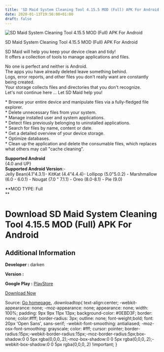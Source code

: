```yaml
---
title: 'SD Maid System Cleaning Tool 4.15.5 MOD (Full) APK For Android'
date: 2020-01-13T19:56:00+01:00
draft: false
---
```


![SD Maid System Cleaning Tool 4.15.5 MOD (Full) APK For Android](https://i1.wp.com/apkhome.net/wp-content/uploads/2020/01/SD-Maid-System-Cleaning-Tool-4.15.5-MOD-Full.png "SD Maid System Cleaning Tool 4.15.5 MOD (Full) APK For Android")

  

SD Maid System Cleaning Tool 4.15.5 MOD (Full) APK For Android

SD Maid will help you keep your device clean and tidy!  
It offers a collection of tools to manage applications and files.

No one is perfect and neither is Android.  
The apps you have already deleted leave something behind.  
Logs, error reports, and other files you don't really want are constantly being created.  
Your storage collects files and directories that you don't recognize.  
Let's not continue here ... Let SD Maid help you!

\* Browse your entire device and manipulate files via a fully-fledged file explorer.  
\* Delete unnecessary files from your system.  
\* Manage installed user and system applications.  
\* Detect files previously belonging to uninstalled applications.  
\* Search for files by name, content or date.  
\* Get a detailed overview of your device storage.  
\* Optimize databases.  
\* Clean up the application and delete the consumable files, which replaces what others may call "cache cleaning".

**Supported Android**  
{4.0 and UP}  
**Supported Android Version**:-  
Jelly Bean(4.1"4.3.1)- KitKat (4.4"4.4.4)- Lollipop (5.0"5.0.2) - Marshmallow (6.0 - 6.0.1) - Nougat (7.0 " 7.1.1) - Oreo (8.0-8.1) - Pie (9.0)

**MOD TYPE: Full  
**

Download SD Maid System Cleaning Tool 4.15.5 MOD (Full) APK For Android
=======================================================================

Additional Information
----------------------

**Developer :** darken

**Version :**

**Google Play :** [PlayStore](https://play.google.com/store/apps/details?id=eu.thedarken.sdm&feature=search_result#?t=W251bGwsMSwxLDEsImV1LnRoZWRhcmtlbi5zZG0iXQ..)

  

[Download Now](https://store4app.co/post/sd-maid-system-cleaning-tool-4-15-5-mod-full-apk-for-android_1578941544)

  
Source: [Go homepage.](https://store4app.co/post/sd-maid-system-cleaning-tool-4-15-5-mod-full-apk-for-android_1578941544) .downloadtop{ text-align:center; -webkit-appearance: none; -moz-appearance: none; appearance: none; width: 100%; padding: 9px 9px 11px 13px; background-color: #0EBD3F; border: none; color:#fff; border-radius: 3px; outline: none; font-weight;bold; font: 20px 'Open Sans', sans-serif; -webkit-font-smoothing: antialiased; -moz-osx-font-smoothing: grayscale; color: #fff; cursor: pointer; border-radius:15px;-webkit-border-radius:15px;-moz-border-radius:5px;box-shadow:0 0 5px rgba(0,0,0,.2);-moz-box-shadow:0 0 5px rgba(0,0,0,.2);-webkit-box-shadow:0 0 5px rgba(0,0,0,.2) !important; }